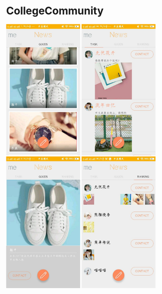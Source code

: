 # CollegeCommunity
<img src="https://github.com/Bacchuc/CollegeCommunity/blob/master/app/src/main/res/drawable/git_readme1.jpg" width="200px" />
<img src="https://github.com/Bacchuc/CollegeCommunity/blob/master/app/src/main/res/drawable/git_readme2.jpg" width="200px" />
<img src="https://github.com/Bacchuc/CollegeCommunity/blob/master/app/src/main/res/drawable/git_readme3.jpg" width="200px" />
<img src="https://github.com/Bacchuc/CollegeCommunity/blob/master/app/src/main/res/drawable/git_readme4.jpg" width="200px" /> 
